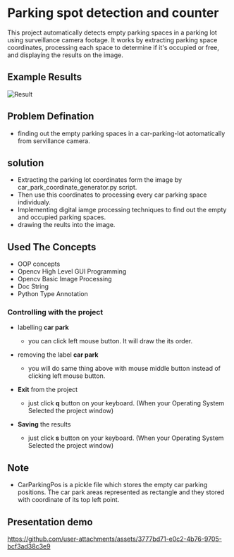 # Parking spot detection and counter 

This project automatically detects empty parking spaces in a parking lot using surveillance camera footage. It works by extracting parking space coordinates, processing each space to determine if it's occupied or free, and displaying the results on the image.

 
## Example Results
![Result](https://github.com/user-attachments/assets/31418bc4-f2d4-4fef-b042-c3b4dfeb253d)

<p align="center">




## Problem Defination
- finding out the empty parking spaces in a car-parking-lot aotomatically from servillance camera.

## solution
- Extracting the parking lot coordinates form the image by car_park_coordinate_generator.py script.
- Then use this coordinates to processing every car parking space individualy.
- Implementing digital iamge processing techniques to find out the empty and occupied parking spaces.
- drawing the reults into the image. 

## Used The Concepts
- OOP concepts
- Opencv High Level GUI Programming
- Opencv Basic Image Processing
- Doc String
- Python Type Annotation



### Controlling with the project
- labelling   __car park__
    - you can click left  mouse button. It will draw the its order.
- removing the label __car park__
    - you will do same thing above with mouse middle button instead of clicking left mouse button.

- __Exit__ from the project
    - just click __q__ button on your keyboard. (When your Operating System Selected the project window)
- __Saving__ the results
    - just click __s__ button on your keyboard. (When your Operating System Selected the project window)

## Note 
- CarParkingPos  is a pickle file which stores the empty car parking positions.  The car park areas represented as rectangle and they stored with coordinate of  its top left point.

## Presentation demo

https://github.com/user-attachments/assets/3777bd71-e0c2-4b76-9705-bcf3ad38c3e9


